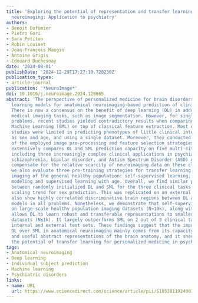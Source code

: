 ```yaml
---
title: 'Exploring the potential of representation and transfer learning for anatomical
  neuroimaging: Application to psychiatry'
authors:
- Benoit Dufumier
- Pietro Gori
- Sara Petiton
- Robin Louiset
- Jean-François Mangin
- Antoine Grigis
- Edouard Duchesnay
date: '2024-08-01'
publishDate: '2024-12-29T17:27:10.720230Z'
publication_types:
- article-journal
publication: '*NeuroImage*'
doi: 10.1016/j.neuroimage.2024.120665
abstract: 'The perspective of personalized medicine for brain disorders requires efficient
  learning models for anatomical neuroimaging-based prediction of clinical conditions.
  There is now a consensus on the benefit of deep learning (DL) in addressing many
  medical imaging tasks, such as image segmentation. However, for single-subject prediction
  problems, recent studies yielded contradictory results when comparing DL with Standard
  Machine Learning (SML) on top of classical feature extraction. Most existing comparative
  studies were limited in predicting phenotypes of little clinical interest, such
  as sex and age, and using a single dataset. Moreover, they conducted a limited analysis
  of the employed image pre-processing and feature selection strategies. This paper
  extensively compares DL and SML prediction capacity on five multi-site problems,
  including three increasingly complex clinical applications in psychiatry namely
  schizophrenia, bipolar disorder, and Autism Spectrum Disorder (ASD) diagnosis. To
  compensate for the relative scarcity of neuroimaging data on these clinical datasets,
  we also evaluate three pre-training strategies for transfer learning from brain
  imaging of the general healthy population: self-supervised learning, generative
  modeling and supervised learning with age. Overall, we find similar performance
  between randomly initialized DL and SML for the three clinical tasks and a similar
  scaling trend for sex prediction. This was replicated on an external dataset. We
  also show highly correlated discriminative brain regions between DL and linear ML
  models in all problems. Nonetheless, we demonstrate that self-supervised pre-training
  on large-scale healthy population imaging datasets (N≈10k), along with Deep Ensemble,
  allows DL to learn robust and transferable representations to smaller-scale clinical
  datasets (N≤1k). It largely outperforms SML on 2 out of 3 clinical tasks both in
  internal and external test sets. These findings suggest that the improvement of
  DL over SML in anatomical neuroimaging mainly comes from its capacity to learn meaningful
  and useful abstract representations of the brain anatomy, and it sheds light on
  the potential of transfer learning for personalized medicine in psychiatry'
tags:
- Anatomical neuroimaging
- Deep learning
- Individual subject prediction
- Machine learning
- Psychiatric disorders
links:
- name: URL
  url: https://www.sciencedirect.com/science/article/pii/S1053811924001605
---
```

